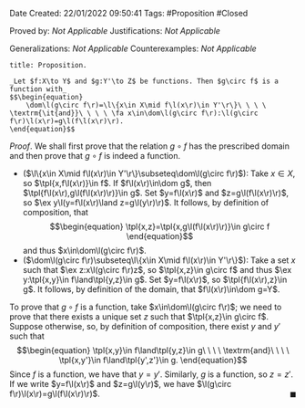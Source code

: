 <div class="topSpace"></div>

Date Created: 22/01/2022 09:50:41
Tags: #Proposition #Closed 

Proved by: _Not Applicable_
Justifications: _Not Applicable_

Generalizations: _Not Applicable_
Counterexamples: _Not Applicable_

``` ad-Proposition
title: Proposition.

_Let $f:X\to Y$ and $g:Y'\to Z$ be functions. Then $g\circ f$ is a function with_
$$\begin{equation}
    \dom\l(g\circ f\r)=\l\{x\in X\mid f\l(x\r)\in Y'\r\}\ \ \ \ \textrm{\it{and}}\ \ \ \ \fa x\in\dom\l(g\circ f\r):\l(g\circ f\r)\l(x\r)=g\l(f\l(x\r)\r).
\end{equation}$$

```

_Proof_. We shall first prove that the relation $g\circ f$ has the prescribed domain and then prove that $g\circ f$ is indeed a function.
* ($\l\{x\in X\mid f\l(x\r)\in Y'\r\}\subseteq\dom\l(g\circ f\r)$): Take $x\in X$, so $\tpl{x,f\l(x\r)}\in f$. If $f\l(x\r)\in\dom g$, then $\tpl{f\l(x\r),g\l(f\l(x\r)\r)}\in g$. Set $y=f\l(x\r)$ and $z=g\l(f\l(x\r)\r)$, so $\ex y\l(y=f\l(x\r)\land z=g\l(y\r)\r)$. It follows, by definition of composition, that
$$\begin{equation}
    \tpl{x,z}=\tpl{x,g\l(f\l(x\r)\r)}\in g\circ f
\end{equation}$$
and thus $x\in\dom\l(g\circ f\r)$.
* ($\dom\l(g\circ f\r)\subseteq\l\{x\in X\mid f\l(x\r)\in Y'\r\}$): Take a set $x$ such that $\ex z:x\l(g\circ f\r)z$, so $\tpl{x,z}\in g\circ f$ and thus $\ex y:\tpl{x,y}\in f\land\tpl{y,z}\in g$. Set $y=f\l(x\r)$, so $\tpl{f\l(x\r),z}\in g$. It follows, by definition of the domain, that $f\l(x\r)\in\dom g=Y$.

To prove that $g\circ f$ is a function, take $x\in\dom\l(g\circ f\r)$; we need to prove that there exists a unique set $z$ such that $\tpl{x,z}\in g\circ f$. Suppose otherwise, so, by definition of composition, there exist $y$ and $y'$ such that
$$\begin{equation}
    \tpl{x,y}\in f\land\tpl{y,z}\in g\ \ \ \ \textrm{and}\ \ \ \ \tpl{x,y'}\in f\land\tpl{y',z'}\in g.
\end{equation}$$
Since $f$ is a function, we have that $y=y'$. Similarly, $g$ is a function, so $z=z'$. If we write $y=f\l(x\r)$ and $z=g\l(y\r)$, we have $\l(g\circ f\r)\l(x\r)=g\l(f\l(x\r)\r)$.<span style="float:right;">$\blacksquare$</span>
